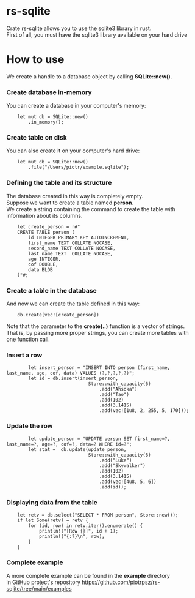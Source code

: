 # rs-sqlite
Crate rs-sqlite allows you to use the sqlite3 library in rust.<br>
First of all, you must have the sqlite3 library available on your hard drive

# How to use
We create a handle to a database object by calling <b>SQLite::new()</b>.<br>

### Create database in-memory
You can create a database in your computer's memory:<br>
```asciidoc
    let mut db = SQLite::new()
        .in_memory();
```

### Create table on disk
You can also create it on your computer's hard drive:
```asciidoc
    let mut db = SQLite::new()
        .file("/Users/piotr/example.sqlite");
```

### Defining the table and its structure
The database created in this way is completely empty.<br>
Suppose we want to create a table named <b>person</b>.<br>
We create a string containing the command to create the table with information about its columns.
```asciidoc
    let create_person = r#"
    CREATE TABLE person (
        id INTEGER PRIMARY KEY AUTOINCREMENT,
        first_name TEXT COLLATE NOCASE,
        second_name TEXT COLLATE NOCASE,
        last_name TEXT  COLLATE NOCASE,
        age INTEGER,
        cof DOUBLE,
        data BLOB
    )"#;
```

### Create a table in the database

And now we can create the table defined in this way:
```asciidoc
    db.create(vec![create_person])
```
Note that the parameter to the <b>create(..)</b> function is a vector of strings.<br>
That is, by passing more proper strings, you can create more tables with one function call.<br>

### Insert a row

```asciidoc
        let insert_person = "INSERT INTO person (first_name, last_name, age, cof, data) VALUES (?,?,?,?,?)";
        let id = db.insert(insert_person,
                              Store::with_capacity(6)
                                  .add("Ahsoka")
                                  .add("Tao")
                                  .add(102)
                                  .add(3.1415)
                                  .add(vec![1u8, 2, 255, 5, 170]));
```

### Update the row
```asciidoc
        let update_person = "UPDATE person SET first_name=?, last_name=?, age=?, cof=?, data=? WHERE id=?";
        let stat =  db.update(update_person,
                              Store::with_capacity(6)
                                  .add("Luke")
                                  .add("Skywalker")
                                  .add(102)
                                  .add(3.1415)
                                  .add(vec![4u8, 5, 6])
                                  .add(id));
```

### Displaying data from the table

```asciidoc
    let retv = db.select("SELECT * FROM person", Store::new());
    if let Some(retv) = retv {
        for (id, row) in retv.iter().enumerate() {
            println!("[Row {}]", id + 1);
            println!("{:?}\n", row);
        }
    }
```

### Complete example
A more complete example can be found in the <b>example</b> directory<br>
in GitHub project's repository https://github.com/piotrpsz/rs-sqlite/tree/main/examples